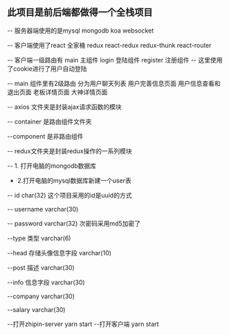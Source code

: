 ## 此项目是前后端都做得一个全栈项目

-- 服务器端使用的是mysql mongodb  koa websocket

-- 客户端使用了react 全家桶 redux react-redux redux-thunk  react-router


-- 客户端一级路由有 main 主组件 login 登陆组件 register 注册组件
-- 这里使用了cookie进行了用户自动登陆

-- main 组件里有2级路由 分为用户聊天列表 用户完善信息页面 用户信息查看和退出页面  老板详情页面  大神详情页面


-- axios 文件夹是封装ajax请求函数的模块

-- container 是路由组件文件夹

--component  是非路由组件

-- redux文件夹是封装redux操作的一系列模块





-- 1. 打开电脑的mongodb数据库

- 2.打开电脑的mysql数据库新建一个user表

-- id char(32) 这个项目采用的id是uuid的方式

-- username varchar(30)

-- password varchar(32) 次密码采用md5加密了

--type 类型 varchar(6)

--head 存储头像信息字段  varchar(10)

--post 描述 varchar(30)

--info 信息字段 varchar(30)

--company varchar(30)

--salary varchar(30)

  --打开zhipin-server  yarn start
  --打开客户端 yarn start
  